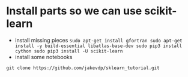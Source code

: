 # Install parts so we can use scikit-learn

* install missing pieces
``
	sudo apt-get install gfortran
	sudo apt-get install -y build-essential libatlas-base-dev
	sudo pip3 install cython
	sudo pip3 install -U scikit-learn
``
* install some notebooks

``
	git clone https://github.com/jakevdp/sklearn_tutorial.git
``

